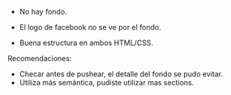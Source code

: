 - No hay fondo.
- El logo de facebook no se ve por el fondo.

- Buena estructura en ambos HTML/CSS.

Recomendaciones:

- Checar antes de pushear, el detalle del fondo se pudo evitar.
- Utiliza más semántica, pudiste utilizar mas sections.
